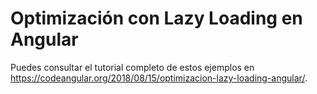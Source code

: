 # Optimización con Lazy Loading en Angular

Puedes consultar el tutorial completo de estos ejemplos en https://codeangular.org/2018/08/15/optimizacion-lazy-loading-angular/.
